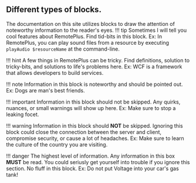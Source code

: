 ## Different types of blocks.
The documentation on this site utilizes blocks to draw the attention of noteworthy information to the reader's eyes.
!!! tip
    Sometimes I will tell you cool features about RemotePlus. Find tid-bits in this block.
	Ex: In RemotePlus, you can play sound files from a resource by executing `playAudio $resourceName` at the command-line.

!!! hint
    A few things in RemotePlus can be tricky. Find definitions, solution to tricky-bits, and solutions to life's problems here.
	Ex: WCF is a framework that allows developers to build services.

!!! note
    Information in this block is noteworthy and should be pointed out.
	Ex: Dogs are man's best friends.

!!! important
    Information in this block should not be skipped. Any quirks, nuances, or small warnings will show up here.
	Ex: Make sure to stop a leaking focet.

!!! warning
    Information in this block should **NOT** be skipped. Ignoring this block could close the connection between the server and client, compromise security, or cause a lot of headaches.
	Ex: Make sure to learn the culture of the country you are visiting.

!!! danger
    The highest level of information. Any information in this box **MUST** be read. You could seriusly get yourself into trouble if you ignore this section. No fluff in this block.
	Ex: Do not put Voltage into your car's gas tank!
